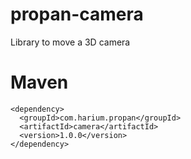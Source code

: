 # propan-camera
Library to move a 3D camera

# Maven
```
<dependency>
  <groupId>com.harium.propan</groupId>
  <artifactId>camera</artifactId>
  <version>1.0.0</version>
</dependency>
```
